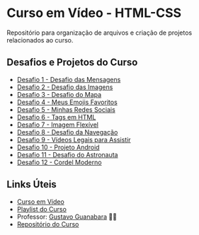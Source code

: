 # Curso em Vídeo - HTML-CSS

Repositório para organização de arquivos e criação de projetos relacionados ao curso.

## Desafios e Projetos do Curso

* [Desafio 1 - Desafio das Mensagens](https://glaubercsouza.github.io/curso-em-video-html-css/desafios/d001/desafio-mensagens.html)
* [Desafio 2 - Desafio das Imagens](https://glaubercsouza.github.io/curso-em-video-html-css/desafios/d002/)
* [Desafio 3 - Desafio do Mapa](https://glaubercsouza.github.io/curso-em-video-html-css/desafios/d003/)
* [Desafio 4 - Meus Emojis Favoritos](https://glaubercsouza.github.io/curso-em-video-html-css/desafios/d004/)
* [Desafio 5 - Minhas Redes Sociais](https://glaubercsouza.github.io/curso-em-video-html-css/desafios/d005/)
* [Desafio 6 - Tags em HTML](https://glaubercsouza.github.io/curso-em-video-html-css/desafios/d006/)
* [Desafio 7 - Imagem Flexível](https://glaubercsouza.github.io/curso-em-video-html-css/desafios/d007/)
* [Desafio 8 - Desafio da Navegação](https://glaubercsouza.github.io/curso-em-video-html-css/desafios/d008/index.html)
* [Desafio 9 - Vídeos Legais para Assistir](https://glaubercsouza.github.io/curso-em-video-html-css/desafios/d009/index.html)
* [Desafio 10 - Projeto Android](https://glaubercsouza.github.io/curso-em-video-html-css/desafios/d010/android.html)
* [Desafio 11 - Desafio do Astronauta](https://glaubercsouza.github.io/curso-em-video-html-css/desafios/d011/index.html)
* [Desafio 12 - Cordel Moderno](https://glaubercsouza.github.io/curso-em-video-html-css/desafios/d012/index.html)

## Links Úteis

* [Curso em Vídeo](https://www.cursoemvideo.com/)
* [Playlist do Curso](https://www.youtube.com/playlist?list=PLHz_AreHm4dkZ9-atkcmcBaMZdmLHft8n)
* Professor: [Gustavo Guanabara](https://github.com/gustavoguanabara) 🖖🏻
* [Repositório do Curso](https://github.com/gustavoguanabara/html-css)
